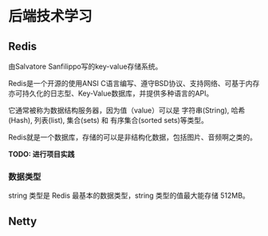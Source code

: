 # 后端技术学习



## Redis

由Salvatore Sanfilippo写的key-value存储系统。

Redis是一个开源的使用ANSI C语言编写、遵守BSD协议、支持网络、可基于内存亦可持久化的日志型、Key-Value数据库，并提供多种语言的API。

它通常被称为数据结构服务器，因为值（value）可以是 字符串(String), 哈希(Hash), 列表(list), 集合(sets) 和 有序集合(sorted sets)等类型。



Redis就是一个数据库，存储的可以是非结构化数据，包括图片、音频啊之类的。

**TODO: 进行项目实践**







### **数据类型**

string 类型是 Redis 最基本的数据类型，string 类型的值最大能存储 512MB。







## Netty